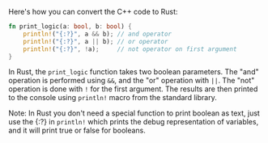 Here's how you can convert the C++ code to Rust: 

```rust
fn print_logic(a: bool, b: bool) {
    println!("{:?}", a && b); // and operator
    println!("{:?}", a || b); // or operator
    println!("{:?}", !a);     // not operator on first argument
}
```

In Rust, the `print_logic` function takes two boolean parameters. The "and" operation is performed using `&&`, and the "or" operation with `||`. The "not" operation is done with `!` for the first argument. The results are then printed to the console using `println!` macro from the standard library. 

Note: In Rust you don't need a special function to print boolean as text, just use the {:?} in `println!` which prints the debug representation of variables, and it will print true or false for booleans.
